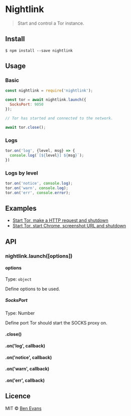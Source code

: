 # Nightlink

> Start and control a Tor instance.

## Install

    $ npm install --save nightlink

## Usage

### Basic

```js
const nightlink = require('nightlink');

const tor = await nightlink.launch({
  SocksPort: 9050
});

// Tor has started and connected to the network.

await tor.close();
```

### Logs

```js
tor.on('log', {level, msg} => {
  console.log(`[${level}] ${msg}`);
})
```

### Logs by level

```js
tor.on('notice', console.log);
tor.on('warn', console.log);
tor.on('err', console.error);
```

## Examples

* [Start Tor, make a HTTP request and shutdown](./src/examples/request.js)
* [Start Tor, start Chrome, screenshot URL and shutdown](./src/examples/screenshot.js)

## API

### nightlink.launch([options])


#### options

Type: `object`

Define options to be used.

##### SocksPort

Type: Number

Define port Tor should start the SOCKS proxy on.

#### .close()

#### .on('log', callback)
#### .on('notice', callback)
#### .on('warn', callback)
#### .on('err', callback)

## Licence

MIT © [Ben Evans](https://bencevans.io)